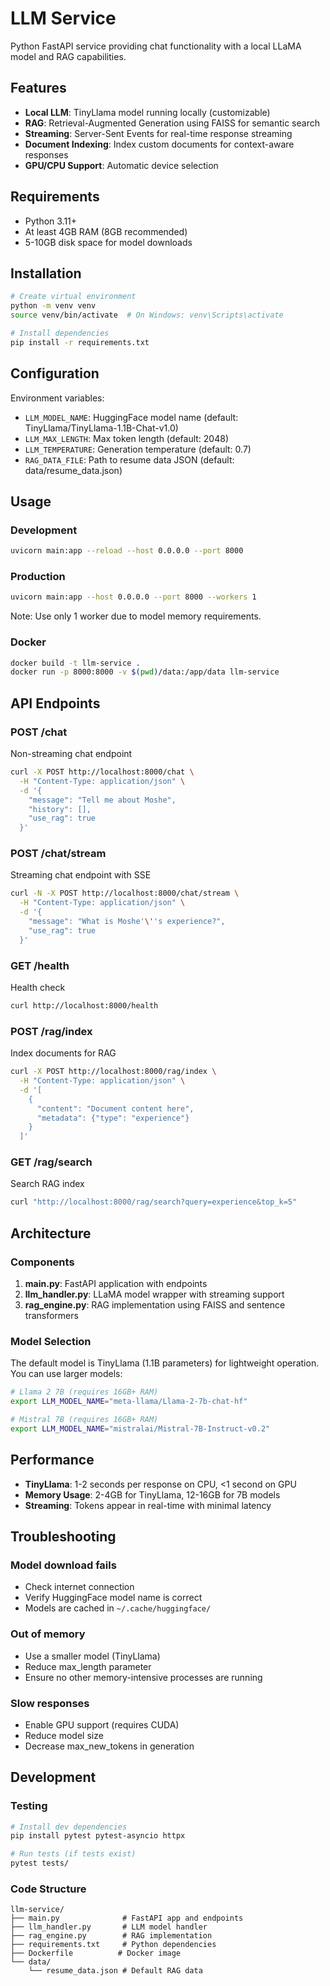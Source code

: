 # LLM Service

Python FastAPI service providing chat functionality with a local LLaMA model and RAG capabilities.

## Features

- **Local LLM**: TinyLlama model running locally (customizable)
- **RAG**: Retrieval-Augmented Generation using FAISS for semantic search
- **Streaming**: Server-Sent Events for real-time response streaming
- **Document Indexing**: Index custom documents for context-aware responses
- **GPU/CPU Support**: Automatic device selection

## Requirements

- Python 3.11+
- At least 4GB RAM (8GB recommended)
- 5-10GB disk space for model downloads

## Installation

```bash
# Create virtual environment
python -m venv venv
source venv/bin/activate  # On Windows: venv\Scripts\activate

# Install dependencies
pip install -r requirements.txt
```

## Configuration

Environment variables:

- `LLM_MODEL_NAME`: HuggingFace model name (default: TinyLlama/TinyLlama-1.1B-Chat-v1.0)
- `LLM_MAX_LENGTH`: Max token length (default: 2048)
- `LLM_TEMPERATURE`: Generation temperature (default: 0.7)
- `RAG_DATA_FILE`: Path to resume data JSON (default: data/resume_data.json)

## Usage

### Development

```bash
uvicorn main:app --reload --host 0.0.0.0 --port 8000
```

### Production

```bash
uvicorn main:app --host 0.0.0.0 --port 8000 --workers 1
```

Note: Use only 1 worker due to model memory requirements.

### Docker

```bash
docker build -t llm-service .
docker run -p 8000:8000 -v $(pwd)/data:/app/data llm-service
```

## API Endpoints

### POST /chat
Non-streaming chat endpoint

```bash
curl -X POST http://localhost:8000/chat \
  -H "Content-Type: application/json" \
  -d '{
    "message": "Tell me about Moshe",
    "history": [],
    "use_rag": true
  }'
```

### POST /chat/stream
Streaming chat endpoint with SSE

```bash
curl -N -X POST http://localhost:8000/chat/stream \
  -H "Content-Type: application/json" \
  -d '{
    "message": "What is Moshe'\''s experience?",
    "use_rag": true
  }'
```

### GET /health
Health check

```bash
curl http://localhost:8000/health
```

### POST /rag/index
Index documents for RAG

```bash
curl -X POST http://localhost:8000/rag/index \
  -H "Content-Type: application/json" \
  -d '[
    {
      "content": "Document content here",
      "metadata": {"type": "experience"}
    }
  ]'
```

### GET /rag/search
Search RAG index

```bash
curl "http://localhost:8000/rag/search?query=experience&top_k=5"
```

## Architecture

### Components

1. **main.py**: FastAPI application with endpoints
2. **llm_handler.py**: LLaMA model wrapper with streaming support
3. **rag_engine.py**: RAG implementation using FAISS and sentence transformers

### Model Selection

The default model is TinyLlama (1.1B parameters) for lightweight operation. You can use larger models:

```bash
# Llama 2 7B (requires 16GB+ RAM)
export LLM_MODEL_NAME="meta-llama/Llama-2-7b-chat-hf"

# Mistral 7B (requires 16GB+ RAM)
export LLM_MODEL_NAME="mistralai/Mistral-7B-Instruct-v0.2"
```

## Performance

- **TinyLlama**: 1-2 seconds per response on CPU, <1 second on GPU
- **Memory Usage**: 2-4GB for TinyLlama, 12-16GB for 7B models
- **Streaming**: Tokens appear in real-time with minimal latency

## Troubleshooting

### Model download fails
- Check internet connection
- Verify HuggingFace model name is correct
- Models are cached in `~/.cache/huggingface/`

### Out of memory
- Use a smaller model (TinyLlama)
- Reduce max_length parameter
- Ensure no other memory-intensive processes are running

### Slow responses
- Enable GPU support (requires CUDA)
- Reduce model size
- Decrease max_new_tokens in generation

## Development

### Testing

```bash
# Install dev dependencies
pip install pytest pytest-asyncio httpx

# Run tests (if tests exist)
pytest tests/
```

### Code Structure

```
llm-service/
├── main.py              # FastAPI app and endpoints
├── llm_handler.py       # LLM model handler
├── rag_engine.py        # RAG implementation
├── requirements.txt     # Python dependencies
├── Dockerfile          # Docker image
└── data/
    └── resume_data.json # Default RAG data
```
